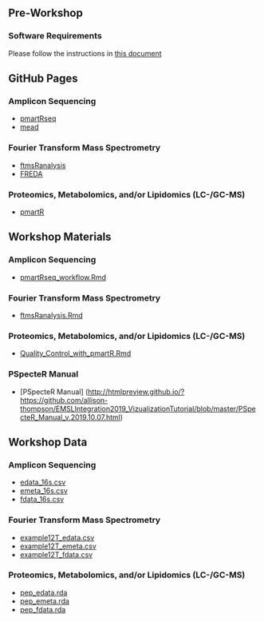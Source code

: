 ## Pre-Workshop

### Software Requirements
Please follow the instructions in [this document](Software_Requirements_2019.pdf)

## GitHub Pages

### Amplicon Sequencing
* [pmartRseq](https://github.com/pmartR/pmartRseq)
* [mead](https://github.com/pmartR/mead)

### Fourier Transform Mass Spectrometry
* [ftmsRanalysis](https://github.com/EMSL-Computing/ftmsRanalysis)
* [FREDA](https://msc-viz.emsl.pnnl.gov/FREDA)

### Proteomics, Metabolomics, and/or Lipidomics (LC-/GC-MS)
* [pmartR](https://github.com/pmartR/pmartR)

## Workshop Materials

### Amplicon Sequencing
* <a href="pmartRseq_workflow.Rmd" download> pmartRseq\_workflow.Rmd </a>

### Fourier Transform Mass Spectrometry
* <a href="ftmsRanalysis.Rmd" download> ftmsRanalysis.Rmd </a>

### Proteomics, Metabolomics, and/or Lipidomics (LC-/GC-MS)
* <a href="Quality_Control_with_pmartR.Rmd" download> Quality\_Control\_with\_pmartR.Rmd </a>

### PSpecteR Manual
* [PSpecteR Manual] (http://htmlpreview.github.io/?https://github.com/allison-thompson/EMSLIntegration2019_VizualizationTutorial/blob/master/PSpecteR_Manual_v.2019.10.07.html)

## Workshop Data

### Amplicon Sequencing
* <a href="edata_16s.csv" download> edata\_16s.csv </a>
* <a href="emeta_16s.csv" download> emeta\_16s.csv </a>
* <a href="fdata_16s.csv" download> fdata\_16s.csv </a>

### Fourier Transform Mass Spectrometry
* <a href="example12T_edata.csv" download> example12T\_edata.csv </a>
* <a href="example12T_emeta.csv" download> example12T\_emeta.csv </a>
* <a href="example12T_fdata.csv" download> example12T\_fdata.csv </a>

### Proteomics, Metabolomics, and/or Lipidomics (LC-/GC-MS)
* <a href="pep_edata.rda" download> pep\_edata.rda </a>
* <a href="pep_emeta.rda" download> pep\_emeta.rda </a>
* <a href="pep_fdata.rda" download> pep\_fdata.rda </a>


